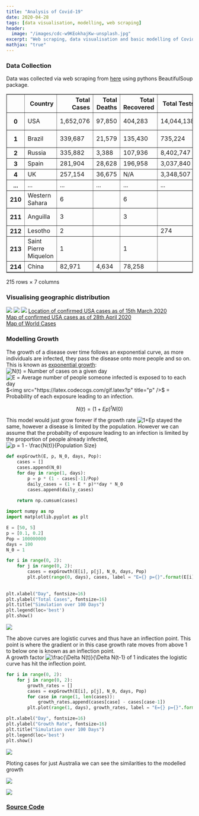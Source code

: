 ```yaml
---
title: "Analysis of Covid-19"
date: 2020-04-28
tags: [data visualisation, modelling, web scraping]
header:
  image: "/images/cdc-w9KEokhajKw-unsplash.jpg"
excerpt: "Web scraping, data visualisation and basic modelling of Covid-19 Cases"
mathjax: "true"
---
```

### Data Collection
Data was collected via web scraping from [here](https://www.worldometers.info/coronavirus/) using pythons BeautifulSoup package. <br>
<div>
<style scoped>
    .dataframe tbody tr th:only-of-type {
        vertical-align: middle;
    }

    .dataframe tbody tr th {
        vertical-align: top;
    }

    .dataframe thead th {
        text-align: right;
    }
</style>
<table border="1" class="dataframe">
  <thead>
    <tr style="text-align: right;">
      <th></th>
      <th>Country</th>
      <th>Total Cases</th>
      <th>Total Deaths</th>
      <th>Total Recovered</th>
      <th>Total Tests</th>
      <th>Population</th>
      <th>Continent</th>
    </tr>
  </thead>
  <tbody>
    <tr>
      <th>0</th>
      <td>USA</td>
      <td>1,652,076</td>
      <td>97,850</td>
      <td>404,283</td>
      <td>14,044,138</td>
      <td>330,795,837</td>
      <td>North America</td>
    </tr>
    <tr>
      <th>1</th>
      <td>Brazil</td>
      <td>339,687</td>
      <td>21,579</td>
      <td>135,430</td>
      <td>735,224</td>
      <td>212,397,420</td>
      <td>South America</td>
    </tr>
    <tr>
      <th>2</th>
      <td>Russia</td>
      <td>335,882</td>
      <td>3,388</td>
      <td>107,936</td>
      <td>8,402,747</td>
      <td>145,927,974</td>
      <td>Europe</td>
    </tr>
    <tr>
      <th>3</th>
      <td>Spain</td>
      <td>281,904</td>
      <td>28,628</td>
      <td>196,958</td>
      <td>3,037,840</td>
      <td>46,752,901</td>
      <td>Europe</td>
    </tr>
    <tr>
      <th>4</th>
      <td>UK</td>
      <td>257,154</td>
      <td>36,675</td>
      <td>N/A</td>
      <td>3,348,507</td>
      <td>67,848,130</td>
      <td>Europe</td>
    </tr>
    <tr>
      <th>...</th>
      <td>...</td>
      <td>...</td>
      <td>...</td>
      <td>...</td>
      <td>...</td>
      <td>...</td>
      <td>...</td>
    </tr>
    <tr>
      <th>210</th>
      <td>Western Sahara</td>
      <td>6</td>
      <td></td>
      <td>6</td>
      <td></td>
      <td>595,623</td>
      <td>Africa</td>
    </tr>
    <tr>
      <th>211</th>
      <td>Anguilla</td>
      <td>3</td>
      <td></td>
      <td>3</td>
      <td></td>
      <td>14,989</td>
      <td>North America</td>
    </tr>
    <tr>
      <th>212</th>
      <td>Lesotho</td>
      <td>2</td>
      <td></td>
      <td></td>
      <td>274</td>
      <td>2,140,421</td>
      <td>Africa</td>
    </tr>
    <tr>
      <th>213</th>
      <td>Saint Pierre Miquelon</td>
      <td>1</td>
      <td></td>
      <td>1</td>
      <td></td>
      <td>5,797</td>
      <td>North America</td>
    </tr>
    <tr>
      <th>214</th>
      <td>China</td>
      <td>82,971</td>
      <td>4,634</td>
      <td>78,258</td>
      <td></td>
      <td>1,439,323,776</td>
      <td>Asia</td>
    </tr>
  </tbody>
</table>
<p>215 rows × 7 columns</p>
</div>

### Visualising geographic distribution
![](/images/covid_images/barh_worldcases.png)
![](/images/covid_images/lin_confcases.png)
![](/images/covid_images/log_confcases.png)
[Location of confirmed USA cases as of 15th March 2020](/images/covid_images/marker_cluster_usa_2020-03-15.html) <br>
[Map of confirmed USA cases as  of 28th April 2020](/images/covid_images/2020-04-28_chloropleth.html) <br>
[Map of World Cases](/images/covid_images/world_cases_2020_28_4.html) <br>

### Modelling Growth

The growth of a disease over time follows an exponential curve, as more individuals are infected, they pass the disease onto more people and so on. This is known as [exponential growth](https://en.wikipedia.org/wiki/Exponential_growth):<br>
<img src="https://latex.codecogs.com/gif.latex?N(t)" title="N(t)" /> = Number of cases on a given day <br>
<img src="https://latex.codecogs.com/gif.latex?E" title="E" /> = Average number of people someone infected is exposed to to each day <br>
$<img src="https://latex.codecogs.com/gif.latex?p" title="p" />$ = Probability of each exposure leading to an infection.

$$N(t) = (1+Ep)^tN(0)$$

This model would just grow forever if the growth rate <img src="https://latex.codecogs.com/gif.latex?1&plus;Ep" title="1+Ep" /> stayed the same, however a disease is limited by the population. However we can assume that the probabilty of exposure leading to an infection is limited by the proportion of people already infected, <img src="https://latex.codecogs.com/gif.latex?p&space;=&space;1&space;-&space;\frac{N(t)}{Population&space;Size}" title="p = 1 - \frac{N(t)}{Population Size}" />


```python
def expGrowth(E, p, N_0, days, Pop):
    cases = []
    cases.append(N_0)
    for day in range(1, days):
        p = p * (1 - cases[-1]/Pop)
        daily_cases = (1 + E * p)**day * N_0
        cases.append(daily_cases)
                 
    return np.cumsum(cases)
```


```python
import numpy as np
import matplotlib.pyplot as plt

E = [50, 5]
p = [0.1, 0.2]
Pop = 100000000
days = 100
N_0 = 1

for i in range(0, 2):
    for j in range(0, 2):
        cases = expGrowth(E[i], p[j], N_0, days, Pop)
        plt.plot(range(0, days), cases, label = "E={} p={}".format(E[i], p[j]))
    
    
plt.xlabel("Day", fontsize=16)  
plt.ylabel("Total Cases", fontsize=16)
plt.title("Simulation over 100 Days")
plt.legend(loc='best')
plt.show()
```


![](/images/covid_images/sim100.png)


The above curves are logistic curves and thus have an inflection point. This point is where the gradient or in this case growth rate moves from above 1 to below one is known as an inflection point.\
A growth factor <img src="https://latex.codecogs.com/gif.latex?\frac{\Delta&space;N(t)}{\Delta&space;N(t-1}" title="\frac{\Delta N(t)}{\Delta N(t-1}" /> of 1 indicates the logistic curve has hit the inflection point.


```python
for i in range(0, 2):
    for j in range(0, 2):
        growth_rates = []
        cases = expGrowth(E[i], p[j], N_0, days, Pop)
        for case in range(1, len(cases)):
            growth_rates.append(cases[case] - cases[case-1]) 
        plt.plot(range(1, days), growth_rates, label = "E={} p={}".format(E[i], p[j]))

plt.xlabel("Day", fontsize=16)  
plt.ylabel("Growth Rate", fontsize=16)
plt.title("Simulation over 100 Days")
plt.legend(loc='best')
plt.show()
```


![](/images/covid_images/sim100growthrate.png)


Ploting cases for just Australia we can see the similarities to the modelled growth



![](/images/covid_images/austotcases.png)


    


![](/images/covid_images/aus_growth_rate.png)




### [Source Code](https://github.com/JackMurrie/Covid_19)
